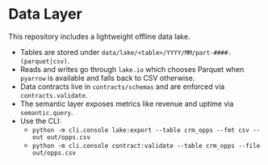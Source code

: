 # Data Layer

This repository includes a lightweight offline data lake.

- Tables are stored under `data/lake/<table>/YYYY/MM/part-####.(parquet|csv)`.
- Reads and writes go through `lake.io` which chooses Parquet when `pyarrow` is available and falls back to CSV otherwise.
- Data contracts live in `contracts/schemas` and are enforced via `contracts.validate`.
- The semantic layer exposes metrics like revenue and uptime via `semantic.query`.
- Use the CLI:
  - `python -m cli.console lake:export --table crm_opps --fmt csv --out out/opps.csv`
  - `python -m cli.console contract:validate --table crm_opps --file out/opps.csv`
